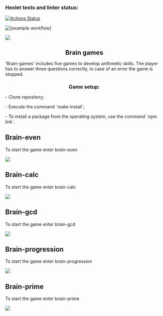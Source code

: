 ### Hexlet tests and linter status:

[![Actions Status](https://github.com/YuliaMisc/frontend-project-lvl1/workflows/hexlet-check/badge.svg)](https://github.com/YuliaMisc/frontend-project-lvl1/actions)

![[example workflow]](https://github.com/YuliaMisc/frontend-project-lvl1/actions/workflows/nodejs.yml/badge.svg)

<a href="https://codeclimate.com/github/YuliaMisc/frontend-project-lvl1"><img src="https://api.codeclimate.com/v1/badges/a99a88d28ad37a79dbf6/maintainability" /></a>

<h1 style='font-size: 20px;text-align: center;  font-weight: bold'>Brain games</h1>
'Brain-games' includes five games to develop arithmetic skills. The player has to answer three questions correctly, in case of an error the game is stopped.

<h2 style='font-size: 16px;text-align: center;  font-weight: bold'>Game setup:</h2>
<p>- Clone repository;</p>
<p>- Execute the command `make install`;</p>
<p>- To install a package from the operating system, use the command `npm link`.</p>

<h2>Brain-even</h2>
To start the game enter brain-even

<a href="https://asciinema.org/a/3i8MiBr055WOnSxwAJiHgsybJ" target="_blank"><img src="https://asciinema.org/a/3i8MiBr055WOnSxwAJiHgsybJ.svg" /></a>

<h2>Brain-calc</h2>
To start the game enter brain-calc

<a href="https://asciinema.org/a/JovX5aEbv0Q03k9gVJz8ZOl9o" target="_blank"><img src="https://asciinema.org/a/JovX5aEbv0Q03k9gVJz8ZOl9o.svg" /></a>

<h2>Brain-gcd</h2>
To start the game enter brain-gcd

<a href="https://asciinema.org/a/IlinWws3l60lkvtPDhK78oCjW" target="_blank"><img src="https://asciinema.org/a/IlinWws3l60lkvtPDhK78oCjW.svg" /></a>

<h2>Brain-progression</h2>
To start the game enter brain-progression

<a href="https://asciinema.org/a/pj9CYr2AHNtkGFbOICMwxF8ht" target="_blank"><img src="https://asciinema.org/a/pj9CYr2AHNtkGFbOICMwxF8ht.svg" /></a>

<h2>Brain-prime</h2>
To start the game enter brain-prime

<a href="https://asciinema.org/a/OHLNCOuTzqXQbBO8RjErP9keW" target="_blank"><img src="https://asciinema.org/a/OHLNCOuTzqXQbBO8RjErP9keW.svg" /></a>

